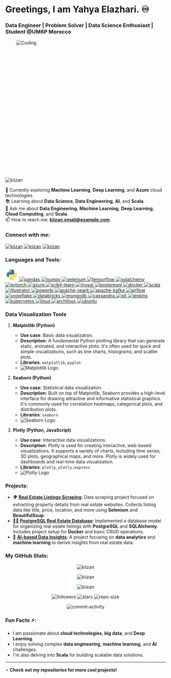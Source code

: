 # Greetings, I am Yahya Elazhari. ♾️
### Data Engineer | Problem Solver | Data Science Enthusiast | Student @UM6P Morocco

<img align="right" alt="Coding" width="470" height="430" src="https://i.postimg.cc/Dw2XTBCd/1-this.png">

<p align="left"> <img src="https://komarev.com/ghpvc/?username=kiizan&label=Profile%20views&color=ea00ff&style=flat" alt="kiizan" /> </p>

🌱 Currently exploring **Machine Learning**, **Deep Learning**, and **Azure** cloud technologies.  
📚 Learning about **Data Science**, **Data Engineering**, **AI**, and **Scala**.  
💬 Ask me about **Data Engineering**, **Machine Learning**, **Deep Learning**, **Cloud Computing**, and **Scala**.  
📫 How to reach me: **kiizan.email@example.com**.

### Connect with me:
<p align="left">
  <a href="https://linkedin.com/in/kiizan" target="blank"><img align="center" src="https://raw.githubusercontent.com/rahuldkjain/github-profile-readme-generator/master/src/images/icons/Social/linked-in-alt.svg" alt="kiizan" height="30" width="40" /></a>
  <a href="https://twitter.com/kiizan" target="blank"><img align="center" src="https://raw.githubusercontent.com/rahuldkjain/github-profile-readme-generator/master/src/images/icons/Social/twitter.svg" alt="kiizan" height="30" width="40" /></a>
  <a href="https://medium.com/@kiizan" target="blank"><img align="center" src="https://www.vectorlogo.zone/logos/medium/medium-icon.svg" alt="kiizan" height="35" width="35" /></a>
</p>

### Languages and Tools:
<p align="left">
  <a href="https://www.python.org" target="_blank" rel="noreferrer"> <img src="https://raw.githubusercontent.com/devicons/devicon/master/icons/python/python-original.svg" alt="python" width="40" height="40"/> </a>
  <a href="https://pandas.pydata.org/" target="_blank" rel="noreferrer"> <img src="https://upload.wikimedia.org/wikipedia/commons/2/22/Pandas_mark.svg" alt="pandas" width="40" height="40"/> </a>
  <a href="https://numpy.org/" target="_blank" rel="noreferrer"> <img src="https://www.vectorlogo.zone/logos/numpy/numpy-icon.svg" alt="numpy" width="40" height="40"/> </a>
    <a href="https://selenium.dev/" target="_blank" rel="noreferrer"> <img src="https://upload.wikimedia.org/wikipedia/commons/d/d5/Selenium_Logo.png" alt="selenium" width="40" height="40"/> </a>
  <a href="https://www.tensorflow.org/" target="_blank" rel="noreferrer"> <img src="https://www.vectorlogo.zone/logos/tensorflow/tensorflow-icon.svg" alt="tensorflow" width="40" height="40"/> </a>
    <a href="https://www.sqlalchemy.org/" target="_blank" rel="noreferrer"> <img src="https://upload.wikimedia.org/wikipedia/commons/d/d7/SQLAlchemy.svg" alt="sqlalchemy" width="70" height="40"/> </a>
  <a href="https://pytorch.org" target="_blank" rel="noreferrer"> <img src="https://www.vectorlogo.zone/logos/pytorch/pytorch-icon.svg" alt="pytorch" width="40" height="40"/> </a>
  <a href="https://azure.microsoft.com/en-us/" target="_blank" rel="noreferrer"> <img src="https://www.vectorlogo.zone/logos/microsoft_azure/microsoft_azure-icon.svg" alt="azure" width="40" height="40"/> </a>
  <a href="https://scikit-learn.org/" target="_blank" rel="noreferrer"> <img src="https://upload.wikimedia.org/wikipedia/commons/0/05/Scikit_learn_logo_small.svg" alt="scikit-learn" width="40" height="40"/> </a>
  <a href="https://www.mysql.com/" target="_blank" rel="noreferrer"> <img src="https://www.vectorlogo.zone/logos/mysql/mysql-official.svg" alt="mysql" width="40" height="40"/> </a>
  <a href="https://www.postgresql.org/" target="_blank" rel="noreferrer"> <img src="https://www.vectorlogo.zone/logos/postgresql/postgresql-icon.svg" alt="postgresql" width="40" height="40"/> </a>
  <a href="https://www.docker.com/" target="_blank" rel="noreferrer"> <img src="https://www.vectorlogo.zone/logos/docker/docker-official.svg" alt="docker" width="50" height="45"/> </a>
  <a href="https://www.scala-lang.org/" target="_blank" rel="noreferrer"> <img src="https://www.vectorlogo.zone/logos/scala-lang/scala-lang-icon.svg" alt="scala" width="40" height="40"/> </a>
   <a href="https://www.adobe.com/products/illustrator.html" target="_blank" rel="noreferrer"> <img src="https://www.vectorlogo.zone/logos/adobe_illustrator/adobe_illustrator-icon.svg" alt="illustrator" width="40" height="40"/> </a>
   <a href="https://powerbi.microsoft.com/" target="_blank" rel="noreferrer"> <img src="https://upload.wikimedia.org/wikipedia/commons/c/cf/New_Power_BI_Logo.svg" alt="powerbi" width="40" height="40"/> </a>
  <a href="https://spark.apache.org/" target="_blank" rel="noreferrer"> <img src="https://www.vectorlogo.zone/logos/apache_spark/apache_spark-icon.svg" alt="apache-spark" width="40" height="40"/> </a>
  <a href="https://kafka.apache.org/" target="_blank" rel="noreferrer"> <img src="https://www.vectorlogo.zone/logos/apache_kafka/apache_kafka-icon.svg" alt="apache-kafka" width="40" height="40"/> </a>
  <a href="https://airflow.apache.org/" target="_blank" rel="noreferrer"> <img src="https://upload.wikimedia.org/wikipedia/commons/d/de/AirflowLogo.png" alt="airflow" width="90" height="40"/> </a>
  <a href="https://www.snowflake.com/" target="_blank" rel="noreferrer"> <img src="https://www.vectorlogo.zone/logos/snowflake/snowflake-icon.svg" alt="snowflake" width="40" height="40"/> </a>
  <a href="https://www.databricks.com/" target="_blank" rel="noreferrer"> <img src="https://www.vectorlogo.zone/logos/databricks/databricks-icon.svg" alt="databricks" width="40" height="40"/> </a>
  <a href="https://www.mongodb.com/" target="_blank" rel="noreferrer"> <img src="https://www.vectorlogo.zone/logos/mongodb/mongodb-icon.svg" alt="mongodb" width="40" height="40"/> </a>
  <a href="https://www.cassandra.apache.org/" target="_blank" rel="noreferrer"> <img src="https://www.vectorlogo.zone/logos/apache_cassandra/apache_cassandra-icon.svg" alt="cassandra" width="40" height="40"/> </a>
  <a href="https://www.git-scm.com/" target="_blank" rel="noreferrer"> <img src="https://www.vectorlogo.zone/logos/git-scm/git-scm-icon.svg" alt="git" width="40" height="40"/> </a>
  <a href="https://www.jenkins.io/" target="_blank" rel="noreferrer"> <img src="https://www.vectorlogo.zone/logos/jenkins/jenkins-icon.svg" alt="jenkins" width="40" height="40"/> </a>
    <a href="https://kubernetes.io/" target="_blank" rel="noreferrer"> <img src="https://www.vectorlogo.zone/logos/kubernetes/kubernetes-icon.svg" alt="kubernetes" width="40" height="40"/> </a>
   <a href="https://www.linux.org/" target="_blank" rel="noreferrer"> <img src="https://www.vectorlogo.zone/logos/linux/linux-icon.svg" alt="linux" width="40" height="40"/> </a>
  <a href="https://www.archlinux.org/" target="_blank" rel="noreferrer"> <img src="https://www.vectorlogo.zone/logos/archlinux/archlinux-icon.svg" alt="archlinux" width="40" height="40"/> </a>
    <a href="https://ubuntu.com/" target="_blank" rel="noreferrer"> <img src="https://www.vectorlogo.zone/logos/ubuntu/ubuntu-icon.svg" alt="ubuntu" width="40" height="40"/> </a>
</p>

### Data Visualization Tools
1. **Matplotlib (Python)**
   - **Use case**: Basic data visualization.
   - **Description**: A fundamental Python plotting library that can generate static, animated, and interactive plots. It's often used for quick and simple visualizations, such as line charts, histograms, and scatter plots.
   - **Libraries**: `matplotlib`, `pyplot`
   - ![Matplotlib Logo](https://camo.githubusercontent.com/3eed28e026e4e0220f99e2f4c8a517fcb3a30a1b944c528efc9533ff7840435f/68747470733a2f2f6d6174706c6f746c69622e6f72672f5f7374617469632f6c6f676f322e737667)

2. **Seaborn (Python)**
   - **Use case**: Statistical data visualization.
   - **Description**: Built on top of Matplotlib, Seaborn provides a high-level interface for drawing attractive and informative statistical graphics. It's commonly used for correlation heatmaps, categorical plots, and distribution plots.
   - **Libraries**: `seaborn`
   - ![Seaborn Logo](https://user-images.githubusercontent.com/315810/92159303-30d41100-edfb-11ea-8107-1c5352202571.png)

3. **Plotly (Python, JavaScript)**
   - **Use case**: Interactive data visualizations.
   - **Description**: Plotly is used for creating interactive, web-based visualizations. It supports a variety of charts, including time series, 3D plots, geographical maps, and more. Plotly is widely used for dashboards and real-time data visualization.
   - **Libraries**: `plotly`, `plotly.express`
   - ![Plotly Logo](https://upload.wikimedia.org/wikipedia/commons/8/8a/Plotly-logo.png)


### Projects:
- 🌍 **[Real Estate Listings Scraping](https://github.com/kiizan/real-estate-listings-scraping)**: Data scraping project focused on extracting property details from real estate websites. Collects listing data like title, price, location, and more using **Selenium** and **BeautifulSoup**.
- 🧑‍💻 **[PostgreSQL Real Estate Database](https://github.com/kiizan/real-estate-database)**: Implemented a database model for organizing real estate listings with **PostgreSQL** and **SQLAlchemy**. Includes project setup for **Docker** and basic CRUD operations.
- 🤖 **[AI-based Data Insights](https://github.com/kiizan/ai-based-data-insights)**: A project focusing on **data analytics** and **machine learning** to derive insights from real estate data.

### My GitHub Stats:
<p align="center">
  <img src="https://github-readme-stats.vercel.app/api/top-langs?username=kiizan&show_icons=true&locale=en&layout=compact&theme=radical&card_width=400" alt="kiizan" />
</p>

<p align="center">
  <img src="https://github-readme-stats.vercel.app/api?username=kiizan&show_icons=true&locale=en&theme=radical&hide_title=true&hide_border=true&count_private=true&line_height=30" alt="kiizan" />
</p>

<p align="center">
  <img src="https://github-readme-streak-stats.herokuapp.com/?user=kiizan&theme=radical&hide_border=true&date_format=j%2Fn%5B%2FY%5D" alt="kiizan" />
</p>

<p align="center">
  <!-- Followers Badge -->
  <img src="https://img.shields.io/github/followers/kiizan?label=Followers&style=social&colorA=800080&colorB=8A2BE2" alt="followers" />
  
  <!-- Stars Badge (Purple or Lavender) -->
  <img src="https://img.shields.io/github/stars/kiizan?label=Stars&style=social&colorA=8A2BE2&colorB=8B008B" alt="stars" />

  <!-- Repo Size Badge -->
  <img src="https://img.shields.io/github/repo-size/kiizan/kiizan?style=flat&colorA=FF00FF&colorB=8B008B" alt="repo-size" />
</p>

<!-- Commit Activity Badge with Spring Green -->
<p align="center">
  <img src="https://img.shields.io/github/commit-activity/y/kiizan/kiizan?style=flat&colorA=00FF7F&colorB=32CD32" alt="commit-activity" />
</p>

### Fun Facts ⚡:
- I am passionate about **cloud technologies**, **big data**, and **Deep Learning**.
- I enjoy solving complex **data engineering**, **machine learning**, and **AI** challenges.
- I'm also delving into **Scala** for building scalable data solutions.

---

⭐ **Check out my repositories for more cool projects!**
